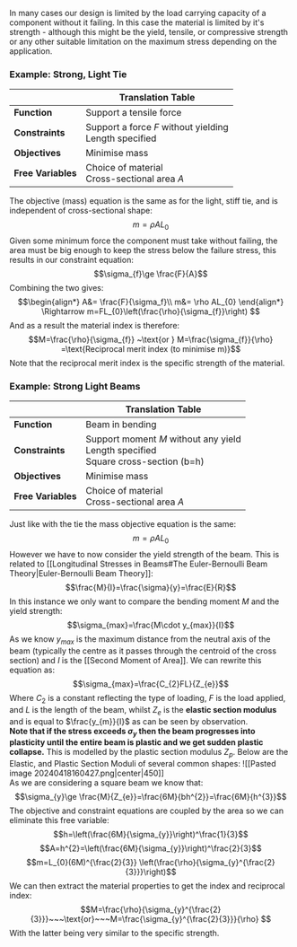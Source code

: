 In many cases our design is limited by the load carrying capacity of a component without it failing. In this case the material is limited by it's strength - although this might be the yield, tensile, or compressive strength or any other suitable limitation on the maximum stress depending on the application.
### Example: Strong, Light Tie

|                    | Translation Table                                        |
| ------------------ | -------------------------------------------------------- |
| **Function**       | Support a tensile force                                  |
| **Constraints**    | Support a force $F$ without yielding<br>Length specified |
| **Objectives**     | Minimise mass                                            |
| **Free Variables** | Choice of material<br>Cross-sectional area $A$           |
The objective (mass) equation is the same as for the light, stiff tie, and is independent of cross-sectional shape:
$$m=\rho AL_{0}$$
Given some minimum force the component must take without failing, the area must be big enough to keep the stress below the failure stress, this results in our constraint equation:
$$\sigma_{f}\ge \frac{F}{A}$$
Combining the two gives:
$$\begin{align*}
A&= \frac{F}{\sigma_f}\\
m&= \rho AL_{0}
\end{align*}
\Rightarrow m=FL_{0}\left(\frac{\rho}{\sigma_{f}}\right)
$$
And as a result the material index is therefore:
$$M=\frac{\rho}{\sigma_{f}} ~\text{or } M=\frac{\sigma_{f}}{\rho} =\text{Reciprocal merit index (to minimise m)}$$
Note that the reciprocal merit index is the specific strength of the material.
### Example: Strong Light Beams

|                    | Translation Table                                                                      |
| ------------------ | -------------------------------------------------------------------------------------- |
| **Function**       | Beam in bending                                                                        |
| **Constraints**    | Support moment $M$ without any yield<br>Length specified<br>Square cross-section (b=h) |
| **Objectives**     | Minimise mass                                                                          |
| **Free Variables** | Choice of material<br>Cross-sectional area $A$                                         |
Just like with the tie the mass objective equation is the same:
$$m=\rho AL_{0}$$
However we have to now consider the yield strength of the beam. This is related to [[Longitudinal Stresses in Beams#The Euler-Bernoulli Beam Theory|Euler-Bernoulli Beam Theory]]:
$$\frac{M}{I}=\frac{\sigma}{y}=\frac{E}{R}$$
In this instance we only want to compare the bending moment $M$ and the yield strength:
$$\sigma_{max}=\frac{M\cdot y_{max}}{I}$$
As we know $y_{max}$ is the maximum distance from the neutral axis of the beam (typically the centre as it passes through the centroid of the cross section) and $I$ is the [[Second Moment of Area]].
We can rewrite this equation as:
$$\sigma_{max}=\frac{C_{2}FL}{Z_{e}}$$
Where $C_{2}$ is a constant reflecting the type of loading, $F$ is the load applied, and $L$ is the length of the beam, whilst $Z_e$ is the **elastic section modulus** and is equal to $\frac{y_{m}}{I}$ as can be seen by observation.
\
**Note that if the stress exceeds $\sigma_{y}$ then the beam progresses into plasticity until the entire beam is plastic and we get sudden plastic collapse.**
This is modelled by the plastic section modulus $Z_{p}$.
Below are the Elastic, and Plastic Section Moduli of several common shapes:
![[Pasted image 20240418160427.png|center|450]]
\
As we are considering a square beam we know that:
$$\sigma_{y}\ge \frac{M}{Z_{e}}=\frac{6M}{bh^{2}}=\frac{6M}{h^{3}}$$
The objective and constraint equations are coupled by the area so we can eliminate this free variable:
$$h=\left(\frac{6M}{\sigma_{y}}\right)^\frac{1}{3}$$
$$A=h^{2}=\left(\frac{6M}{\sigma_{y}}\right)^\frac{2}{3}$$
$$m=L_{0}(6M)^{\frac{2}{3}} \left(\frac{\rho}{\sigma_{y}^{\frac{2}{3}}}\right)$$
We can then extract the material properties to get the index and reciprocal index:
$$M=\frac{\rho}{\sigma_{y}^{\frac{2}{3}}}~~~\text{or}~~~M=\frac{\sigma_{y}^{\frac{2}{3}}}{\rho} $$
With the latter being very similar to the specific strength.

